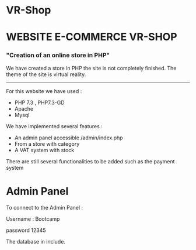 # VR-Shop

# WEBSITE E-COMMERCE VR-SHOP


### "Creation of an online store in PHP"

We have created a store in PHP the site is not completely finished. The theme of the site is virtual reality.

_______
For this website we have used :

- PHP 7.3 , PHP7.3-GD
- Apache 
- Mysql 


We have implemented several features :
* An admin panel accessible /admin/index.php
* From a store with category
* A VAT system with stock

There are still several functionalities to be added such as the payment system 

# Admin Panel 

To connect to the Admin Panel :

Username : Bootcamp

password 12345

The database in include.
